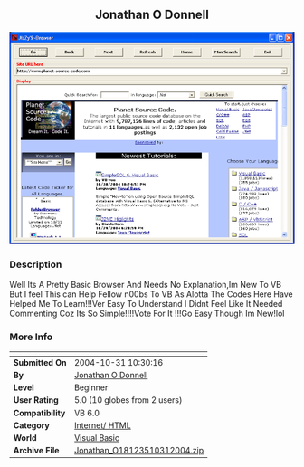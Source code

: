 ﻿<div align="center">

## Jonathan O Donnell

<img src="browserpic~1.jpg">
</div>

### Description

Well Its A Pretty Basic Browser And Needs No Explanation,Im New To VB But I feel This can Help Fellow n00bs To VB As Alotta The Codes Here Have Helped Me To Learn!!!Ver Easy To Understand I Didnt Feel Like It Needed Commenting Coz Its So Simple!!!!Vote For It !!!Go Easy Though Im New!lol
 
### More Info
 


<span>             |<span>
---                |---
**Submitted On**   |2004-10-31 10:30:16
**By**             |[Jonathan O Donnell](https://github.com/Planet-Source-Code/PSCIndex/blob/master/ByAuthor/jonathan-o-donnell.md)
**Level**          |Beginner
**User Rating**    |5.0 (10 globes from 2 users)
**Compatibility**  |VB 6\.0
**Category**       |[Internet/ HTML](https://github.com/Planet-Source-Code/PSCIndex/blob/master/ByCategory/internet-html__1-34.md)
**World**          |[Visual Basic](https://github.com/Planet-Source-Code/PSCIndex/blob/master/ByWorld/visual-basic.md)
**Archive File**   |[Jonathan\_O18123510312004\.zip](https://github.com/Planet-Source-Code/jonathan-o-donnell-jonathan-o-donnell__1-57013/archive/master.zip)








